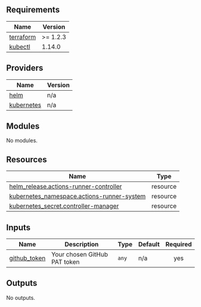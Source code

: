 ## Requirements

| Name | Version |
|------|---------|
| <a name="requirement_terraform"></a> [terraform](#requirement\_terraform) | >= 1.2.3 |
| <a name="requirement_kubectl"></a> [kubectl](#requirement\_kubectl) | 1.14.0 |

## Providers

| Name | Version |
|------|---------|
| <a name="provider_helm"></a> [helm](#provider\_helm) | n/a |
| <a name="provider_kubernetes"></a> [kubernetes](#provider\_kubernetes) | n/a |

## Modules

No modules.

## Resources

| Name | Type |
|------|------|
| [helm_release.actions-runner-controller](https://registry.terraform.io/providers/hashicorp/helm/latest/docs/resources/release) | resource |
| [kubernetes_namespace.actions-runner-system](https://registry.terraform.io/providers/hashicorp/kubernetes/latest/docs/resources/namespace) | resource |
| [kubernetes_secret.controller-manager](https://registry.terraform.io/providers/hashicorp/kubernetes/latest/docs/resources/secret) | resource |

## Inputs

| Name | Description | Type | Default | Required |
|------|-------------|------|---------|:--------:|
| <a name="input_github_token"></a> [github\_token](#input\_github\_token) | Your chosen GitHub PAT token | `any` | n/a | yes |

## Outputs

No outputs.
